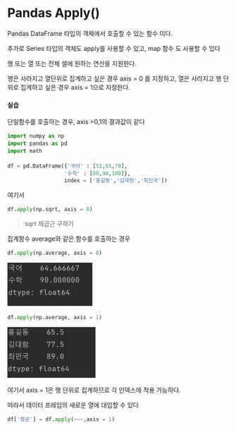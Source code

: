 # Pandas Apply()

Pandas DataFrame 타입의 객체에서 호출할 수 있는 함수 이다.

추가로 Series 타입의 객체도 apply를 사용할 수 있고, map 함수 도 사용할 수 있다

행 또는 열 또는 전체 셀에 원하는 연산을 지원한다.

행은 사라지고 열단위로 집계하고 싶은 경우 axis = 0 를 지정하고, 열은 사라지고 행 단위로 집계하고 싶은 경우 axis = 1으로 지정한다.



#### 실습

단일함수를 호출하는 경우, axis =0,1의 결과값이 같다

```python
import numpy as np
import pandas as pd
import math

df = pd.DataFrame({'국어' : [51,65,78], 
                  '수학' : [80,90,100]},
                  index = ['홍길동','김대한','최민국'])
```

 여기서 

```python
df.apply(np.sqrt, axis = 0)
```

> sqrt 제곱근 구하기



집계함수 average와 같은 함수를 호출하는 경우

```python
df.apply(np.average, axis = 0)
```

![image-20210607194732252](Apply.assets/image-20210607194732252.png)

```python
df.apply(np.average, axis = 1)
```

![image-20210607194840364](Apply.assets/image-20210607194840364.png)



여기서 axis = 1은 행 단위로 집계하므로 각 인덱스에 적용 가능하다.

따라서 데이터 프레임의 새로운 열에 대입할 수 있다

```python
df['평균'] = df.apply(~~~,axis = 1)
```

